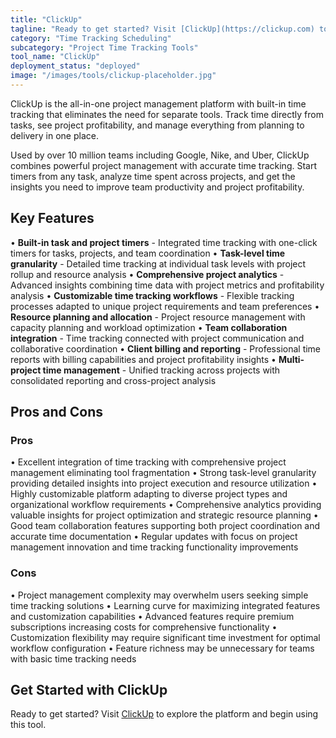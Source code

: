 ```yaml
---
title: "ClickUp"
tagline: "Ready to get started? Visit [ClickUp](https://clickup.com) to explore the platform and begin using this tool...."
category: "Time Tracking Scheduling"
subcategory: "Project Time Tracking Tools"
tool_name: "ClickUp"
deployment_status: "deployed"
image: "/images/tools/clickup-placeholder.jpg"
---
```

ClickUp is the all-in-one project management platform with built-in time tracking that eliminates the need for separate tools. Track time directly from tasks, see project profitability, and manage everything from planning to delivery in one place.

Used by over 10 million teams including Google, Nike, and Uber, ClickUp combines powerful project management with accurate time tracking. Start timers from any task, analyze time spent across projects, and get the insights you need to improve team productivity and project profitability.

## Key Features

• **Built-in task and project timers** - Integrated time tracking with one-click timers for tasks, projects, and team coordination
• **Task-level time granularity** - Detailed time tracking at individual task levels with project rollup and resource analysis
• **Comprehensive project analytics** - Advanced insights combining time data with project metrics and profitability analysis
• **Customizable time tracking workflows** - Flexible tracking processes adapted to unique project requirements and team preferences
• **Resource planning and allocation** - Project resource management with capacity planning and workload optimization
• **Team collaboration integration** - Time tracking connected with project communication and collaborative coordination
• **Client billing and reporting** - Professional time reports with billing capabilities and project profitability insights
• **Multi-project time management** - Unified tracking across projects with consolidated reporting and cross-project analysis

## Pros and Cons

### Pros
• Excellent integration of time tracking with comprehensive project management eliminating tool fragmentation
• Strong task-level granularity providing detailed insights into project execution and resource utilization
• Highly customizable platform adapting to diverse project types and organizational workflow requirements
• Comprehensive analytics providing valuable insights for project optimization and strategic resource planning
• Good team collaboration features supporting both project coordination and accurate time documentation
• Regular updates with focus on project management innovation and time tracking functionality improvements

### Cons
• Project management complexity may overwhelm users seeking simple time tracking solutions
• Learning curve for maximizing integrated features and customization capabilities
• Advanced features require premium subscriptions increasing costs for comprehensive functionality
• Customization flexibility may require significant time investment for optimal workflow configuration
• Feature richness may be unnecessary for teams with basic time tracking needs

## Get Started with ClickUp

Ready to get started? Visit [ClickUp](https://clickup.com) to explore the platform and begin using this tool.